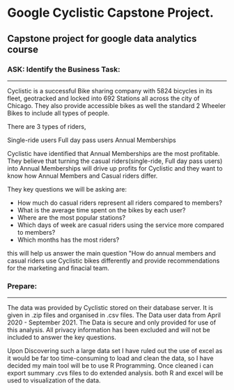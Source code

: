 # Google Cyclistic Capstone Project.

## Capstone project for google data analytics course



### ASK: Identify the Business Task:
---------------------------------------------------------------------------------------------------------------------------------------------------------------------------------
Cyclistic is a successful Bike sharing company with 5824 bicycles in its fleet, geotracked and locked into 692 Stations all across the city of Chicago. They also provide accessible bikes as well the standard 2 Wheeler Bikes to include all types of people.

There are 3 types of riders, 

Single-ride users
Full day pass users
Annual Memberships

Cyclistic have identified that Annual Memberships are the most profitable. They believe that turning the casual riders(single-ride, Full day pass users) into Annual Memberships will drive up profits for Cyclistic and they want to know how Annual Members and Casual riders differ.

They key questions we will be asking are:

- How much do casual riders represent all riders compared to members?
- What is the average time spent on the bikes by each user?
- Where are the most popular stations?
- Which days of week are casual riders using the service more compared to members?
- Which months has the most riders?

this will help us answer the main question "How do annual members and casual riders use Cyclistic bikes differently and provide recommendations for the marketing and finacial team.

### Prepare:
---------------------------------------------------------------------------------------------------------------------------------------------------------------------------------

The data was provided by Cyclistic stored on their database server. It is given in .zip files and organised in .csv files. The Data user data from April 2020 - September 2021. The Data is secure and only provided for use of this analysis. All privacy information has been excluded and will not be included to answer the key questions.

Upon Discovering such a large data set I have ruled out the use of excel as it would be far too time-consuming to load and clean the data, so I have decided my main tool will be to use R Programming. Once cleaned i can export summary .cvs files to do extended analysis. both R and excel will be used to visualization of the data.
















